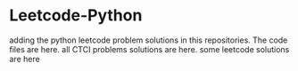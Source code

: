 # Leetcode-Python
adding the python leetcode problem solutions in this repositories. 
The code files are here.
all CTCI problems solutions are here.
some leetcode solutions are here































































































































































































































































































































































































































































































































































































































































































































































































































































































































































































































































































































































































